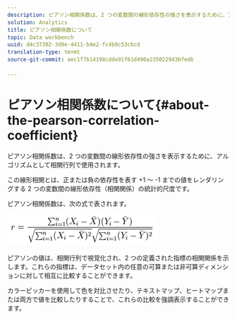 ```yaml
---
description: ピアソン相関係数は、2 つの変数間の線形依存性の強さを表示するために、アルゴリズムとして相関行列で使用されます。
solution: Analytics
title: ピアソン相関係数について
topic: Data workbench
uuid: d4c37302-3d0e-4411-b4e2-fc4b0c53cbcd
translation-type: tm+mt
source-git-commit: aec1f7b14198cdde91f61d490a235022943bfedb

---
```



# ピアソン相関係数について{#about-the-pearson-correlation-coefficient}

ピアソン相関係数は、2 つの変数間の線形依存性の強さを表示するために、アルゴリズムとして相関行列で使用されます。

この線形相関とは、正または負の依存性を表す +1 ～ -1 までの値をレンダリングする 2 つの変数間の線形依存性（相関関係）の統計的尺度です。

ピアソン相関係数は、次の式で表されます。

![](assets/correlation_matrix_pearson_equation.png)

ピアソンの値は、相関行列で視覚化され、2 つの定義された指標の相関関係を示します。これらの指標は、データセット内の任意の可算または非可算ディメンションに対して相互に比較することができます。

カラーピッカーを使用して色を対比させたり、テキストマップ、ヒートマップまたは両方で値を比較したりすることで、これらの比較を強調表示することができます。
